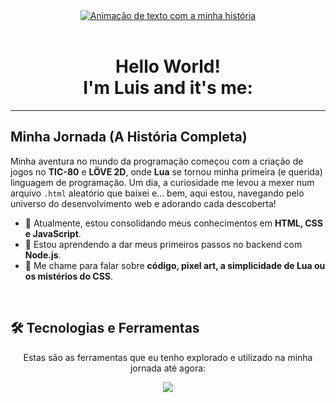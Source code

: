 <!-- 
  Perfil de Luis Fernando (suntzar)
  Versão 4.0: A fusão final! Mantendo a alma da sua jornada com um visual renovado e dinâmico.
-->

<div align="center" width="100%">
  <a href="">
    <img src="assets/tiles/tile-1.png" alt="Animação de texto com a minha história"/>
  </a>
</div>

<br>

<h1 align="center">Hello World!<br>I'm Luis and it's me:</h1>

---

## Minha Jornada (A História Completa)

<p>
  Minha aventura no mundo da programação começou com a criação de jogos no <b>TIC-80</b> e <b>LÖVE 2D</b>, onde <b>Lua</b> se tornou minha primeira (e querida) linguagem de programação. Um dia, a curiosidade me levou a mexer num arquivo <code>.html</code> aleatório que baixei e... bem, aqui estou, navegando pelo universo do desenvolvimento web e adorando cada descoberta!
</p>

- 🔭 Atualmente, estou consolidando meus conhecimentos em **HTML, CSS e JavaScript**.
- 🌱 Estou aprendendo a dar meus primeiros passos no backend com **Node.js**.
- 💬 Me chame para falar sobre **código, pixel art, a simplicidade de Lua ou os mistérios do CSS**.

<br>

## 🛠️ Tecnologias e Ferramentas

<p align="center">
  Estas são as ferramentas que eu tenho explorado e utilizado na minha jornada até agora:
</p>

<p align="center">
  <a href="">
    <img src="https://skillicons.dev/icons?i=lua,js,py,html,css,nodejs,git,vscode&perline=8" />
  </a>
</p>
